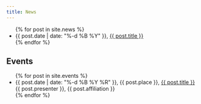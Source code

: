 ```yaml
---
title: News
---
```


<ul>
  {% for post in site.news %}
    <li>
      {{ post.date | date: "%-d %B %Y" }}, <a href="{{ post.url }}">{{ post.title }}</a> 
    </li>
  {% endfor %}
</ul>

## Events

<ul>
  {% for post in site.events %}
    <li>
      {{ post.date | date: "%-d %B %Y %R" }}, {{ post.place }}, <a href="{{ post.url }}">{{ post.title }}</a> {{ post.presenter }}, {{ post.affiliation }}
    </li>
  {% endfor %}
</ul>